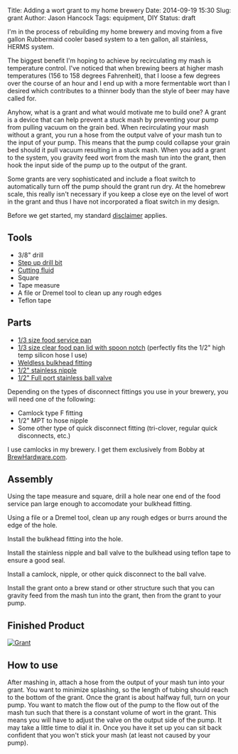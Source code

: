 Title: Adding a wort grant to my home brewery
Date: 2014-09-19 15:30
Slug: grant
Author: Jason Hancock
Tags: equipment, DIY
Status: draft

I'm in the process of rebuilding my home brewery and moving from a five gallon Rubbermaid cooler based system to a ten gallon, all stainless, HERMS system.

The biggest benefit I'm hoping to achieve by recirculating my mash is temperature control. I've noticed that when brewing beers at higher mash temperatures (156 to 158 degrees Fahrenheit), that I loose a few degrees over the course of an hour and I end up with a more fermentable wort than I desired which contributes to a thinner body than the style of beer may have called for.

Anyhow, what is a grant and what would motivate me to build one? A grant is a device that can help prevent a stuck mash by preventing your pump from pulling vacuum on the grain bed. When recirculating your mash without a grant, you run a hose from the output valve of your mash tun to the input of your pump. This means that the pump could collapse your grain bed should it pull vacuum resulting in a stuck mash. When you add a grant to the system, you gravity feed wort from the mash tun into the grant, then hook the input side of the pump up to the output of the grant.

Some grants are very sophisticated and include a float switch to automatically turn off the pump should the grant run dry. At the homebrew scale, this really isn't necessary if you keep a close eye on the level of wort in the grant and thus I have not incorporated a float switch in my design.

Before we get started, my standard [disclaimer]({filename}/pages/disclaimer.md) applies.

## Tools

* 3/8" drill
* [Step up drill bit](http://amzn.to/1uMuJjD)
* [Cutting fluid](http://amzn.to/1AVZQt9)
* Square
* Tape measure
* A file or Dremel tool to clean up any rough edges
* Teflon tape

## Parts

* [1/3 size food service pan](http://www.webstaurantstore.com/1-3-size-standard-weight-stainless-steel-anti-jam-steam-table-hotel-pan-6-deep/4070369.html)
* [1/3 size clear food pan lid with spoon notch](http://www.webstaurantstore.com/carlisle-10271u07-topnotch-1-3-size-universal-handled-lid-with-spoon-notch/70030N.html) (perfectly fits the 1/2" high temp silicon hose I use)
* [Weldless bulkhead fitting](http://amzn.to/1uMuJjD)
* [1/2" stainless nipple](http://amzn.to/1r8oWm2)
* [1/2" Full port stainless ball valve](http://amzn.to/1o9Gn2q)

Depending on the types of disconnect fittings you use in your brewery, you will need one of the following:

* Camlock type F fitting
* 1/2" MPT to hose nipple
* Some other type of quick disconnect fitting (tri-clover, regular quick disconnects, etc.)

I use camlocks in my brewery. I get them exclusively from Bobby at
[BrewHardware.com](http://brewhardware.com).

## Assembly

Using the tape measure and square, drill a hole near one end of the food service pan large enough to accomodate your bulkhead fitting.

Using a file or a Dremel tool, clean up any rough edges or burrs around the edge of the hole.

Install the bulkhead fitting into the hole.

Install the stainless nipple and ball valve to the bulkhead using teflon tape to ensure a good seal.

Install a camlock, nipple, or other quick disconnect to the ball valve.

Install the grant onto a brew stand or other structure such that you can gravity feed from the mash tun into the grant, then from the grant to your pump.

## Finished Product

[![Grant](/assets/images/2014/09/grant/profile_thumb.jpg)]({filename}/assets/images/2014/09/grant/profile.jpg)


## How to use

After mashing in, attach a hose from the output of your mash tun into your grant. You want to minimize splashing, so the length of tubing should reach to the bottom of the grant. Once the grant is about halfway full, turn on your pump. You want to match the flow out of the pump to the flow out of the mash tun such that there is a constant volume of wort in the grant. This means you will have to adjust the valve on the output side of the pump. It may take a little time to dial it in. Once you have it set up you can sit back confident that you won't stick your mash (at least not caused by your pump).
